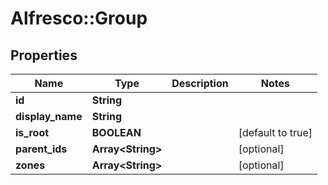 # Alfresco::Group

## Properties
Name | Type | Description | Notes
------------ | ------------- | ------------- | -------------
**id** | **String** |  | 
**display_name** | **String** |  | 
**is_root** | **BOOLEAN** |  | [default to true]
**parent_ids** | **Array&lt;String&gt;** |  | [optional] 
**zones** | **Array&lt;String&gt;** |  | [optional] 


